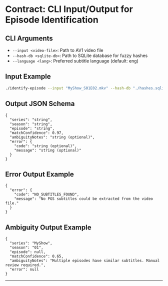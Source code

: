 # Contract: CLI Input/Output for Episode Identification

## CLI Arguments
- `--input <video-file>`: Path to AV1 video file
- `--hash-db <sqlite-db>`: Path to SQLite database for fuzzy hashes
- `--language <lang>`: Preferred subtitle language (default: eng)

## Input Example
```sh
./identify-episode --input "MyShow_S01E02.mkv" --hash-db "./hashes.sqlite"
```

## Output JSON Schema
```
{
  "series": "string",
  "season": "string",
  "episode": "string",
  "matchConfidence": 0.97,
  "ambiguityNotes": "string (optional)",
  "error": {
    "code": "string (optional)",
    "message": "string (optional)"
  }
}
```

## Error Output Example
```
{
  "error": {
    "code": "NO_SUBTITLES_FOUND",
    "message": "No PGS subtitles could be extracted from the video file."
  }
}
```

## Ambiguity Output Example
```
{
  "series": "MyShow",
  "season": "01",
  "episode": null,
  "matchConfidence": 0.65,
  "ambiguityNotes": "Multiple episodes have similar subtitles. Manual review required.",
  "error": null
}
```

---
